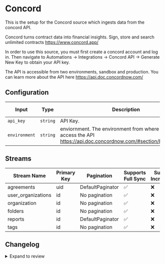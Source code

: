 # Concord
This is the setup for the Concord source which ingests data from the concord API.

Concord turns contract data into financial insights. Sign, store and search unlimited contracts https://www.concord.app/

In order to use this source, you must first create a concord account and log in. Then navigate to Automations -> Integrations -> Concord API -> Generate New Key to obtain your API key.

The API is accessible from two environments, sandbox and production. You can learn more about the API here https://api.doc.concordnow.com/

## Configuration

| Input | Type | Description | Default Value |
|-------|------|-------------|---------------|
| `api_key` | `string` | API Key.  |  |
| `environment` | `string` | enviornment. The environment from where you want to access the API https://api.doc.concordnow.com/#section/Environments. |  |


## Streams
| Stream Name | Primary Key | Pagination | Supports Full Sync | Supports Incremental |
|-------------|-------------|------------|---------------------|----------------------|
| agreements | uid | DefaultPaginator | ✅ |  ❌  |
| user_organizations | id | No pagination | ✅ |  ❌  |
| organization | id | No pagination | ✅ |  ❌  |
| folders | id | No pagination | ✅ |  ❌  |
| reports | id | DefaultPaginator | ✅ |  ❌  |
| tags | id | No pagination | ✅ |  ❌  |

## Changelog

<details>
  <summary>Expand to review</summary>

| Version          | Date              | Pull Request | Subject        |
|------------------|-------------------|--------------|----------------|
| 0.0.8 | 2025-01-11 | [51131](https://github.com/airbytehq/airbyte/pull/51131) | Update dependencies |
| 0.0.7 | 2024-12-28 | [50510](https://github.com/airbytehq/airbyte/pull/50510) | Update dependencies |
| 0.0.6 | 2024-12-21 | [50057](https://github.com/airbytehq/airbyte/pull/50057) | Update dependencies |
| 0.0.5 | 2024-12-14 | [49475](https://github.com/airbytehq/airbyte/pull/49475) | Update dependencies |
| 0.0.4 | 2024-12-12 | [49160](https://github.com/airbytehq/airbyte/pull/49160) | Update dependencies |
| 0.0.3 | 2024-12-11 | [48913](https://github.com/airbytehq/airbyte/pull/48913) | Starting with this version, the Docker image is now rootless. Please note that this and future versions will not be compatible with Airbyte versions earlier than 0.64 |
| 0.0.2 | 2024-11-04 | [48215](https://github.com/airbytehq/airbyte/pull/48215) | Update dependencies |
| 0.0.1 | 2024-10-16 | | Initial release by [@aazam-gh](https://github.com/aazam-gh) via Connector Builder |

</details>
